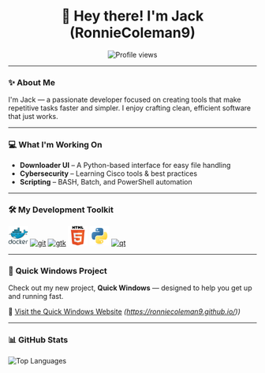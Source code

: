 <h1 align="center">👋 Hey there! I'm Jack (RonnieColeman9)</h1>

<p align="center">
  <img src="https://komarev.com/ghpvc/?username=ronniecoleman9&label=Profile%20views&color=0e75b6&style=flat" alt="Profile views" />
</p>

---

### ✨ **About Me**
I'm Jack — a passionate developer focused on creating tools that make repetitive tasks faster and simpler. I enjoy crafting clean, efficient software that just works.

---

### 💻 **What I'm Working On**
- **Downloader UI** – A Python-based interface for easy file handling  
- **Cybersecurity** – Learning Cisco tools & best practices  
- **Scripting** – BASH, Batch, and PowerShell automation

---

### 🛠️ **My Development Toolkit**
<p align="left">
  <a href="https://www.docker.com/" target="_blank" rel="noreferrer"><img src="https://raw.githubusercontent.com/devicons/devicon/master/icons/docker/docker-original-wordmark.svg" alt="docker" width="40" height="40"/></a>
  <a href="https://git-scm.com/" target="_blank" rel="noreferrer"><img src="https://www.vectorlogo.zone/logos/git-scm/git-scm-icon.svg" alt="git" width="40" height="40"/></a>
  <a href="https://www.gtk.org/" target="_blank" rel="noreferrer"><img src="https://upload.wikimedia.org/wikipedia/commons/7/71/GTK_logo.svg" alt="gtk" width="40" height="40"/></a>
  <a href="https://www.w3.org/html/" target="_blank" rel="noreferrer"><img src="https://raw.githubusercontent.com/devicons/devicon/master/icons/html5/html5-original-wordmark.svg" alt="html5" width="40" height="40"/></a>
  <a href="https://www.python.org" target="_blank" rel="noreferrer"><img src="https://raw.githubusercontent.com/devicons/devicon/master/icons/python/python-original.svg" alt="python" width="40" height="40"/></a>
  <a href="https://www.qt.io/" target="_blank" rel="noreferrer"><img src="https://upload.wikimedia.org/wikipedia/commons/0/0b/Qt_logo_2016.svg" alt="qt" width="40" height="40"/></a>
</p>

---

### 🚀 **Quick Windows Project**
Check out my new project, **Quick Windows** — designed to help you get up and running fast.

🔗 [Visit the Quick Windows Website](#) *(https://ronniecoleman9.github.io/))*

---

### 📊 **GitHub Stats**
<p>
  <img align="center" src="https://github-readme-stats.vercel.app/api/top-langs?username=ronniecoleman9&show_icons=true&locale=en&layout=compact" alt="Top Languages" />
</p>
